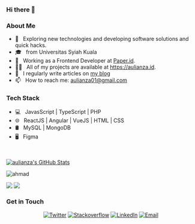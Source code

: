 ### Hi there 👋

<h3>About Me </h3>

- 🤔 &nbsp; Exploring new technologies and developing software solutions and quick hacks.
- 🎓 &nbsp;  from Universitas Syiah Kuala
- 💼 &nbsp; Working as a Frontend Developer at [Paper.id](https://paper.id).
- 👨‍💻 &nbsp; All of my projects are available at https://aulianza.id.
- 📝 &nbsp; I regularly write articles on [my blog](https://aulianza.id/blog)
- 📫 &nbsp; How to reach me: aulianza01@gmail.com

<h3>Tech Stack</h3>

- 💻 &nbsp; JavasScript | TypeScript | PHP
- 🌐 &nbsp; ReactJS | Angular | VueJS | HTML | CSS 
- 🛢 &nbsp; MySQL | MongoDB
- 🖥 &nbsp; Figma 

<br/>

[![aulianza's GitHub Stats](https://github-readme-stats.vercel.app/api?username=aulianza&show_icons=true)](https://github.com/aulianza)

<p><img align="center" src="https://github-readme-streak-stats.herokuapp.com/?user=aulianza&" alt="ahmad" /></p>

[![](https://komarev.com/ghpvc/?username=aulianza&color=blue&label=Profile%20Views)](https://github.com/aulianza/aulianza)
[![](https://img.shields.io/github/followers/aulianza?label=GitHub%20Followers)](https://github.com/aulianza)

<h3> Get in Touch </h3>

<p align="center">
<a href="https://instagram.com/aulianza" target="blank"><img alt="Twitter" src="https://img.shields.io/badge/instagram-gray?style=flat-square&logo=instagram"/></a>  
<a href="https://stackoverflow.com/users/12729595/aulianza"><img alt="Stackoverflow" src="https://img.shields.io/badge/Stackoverflow-gray?style=flat-square&logo=stackoverflow"></a>
<a href="https://www.linkedin.com/in/aulianza/"><img alt="LinkedIn" src="https://img.shields.io/badge/LinkedIn-gray?style=flat-square&logo=linkedin"></a>
<a href="mailto:aulianza01@gmail.com"><img alt="Email" src="https://img.shields.io/badge/Email-aulianza01@gmail.com-blue?style=flat-square&logo=gmail"></a>
</p>



